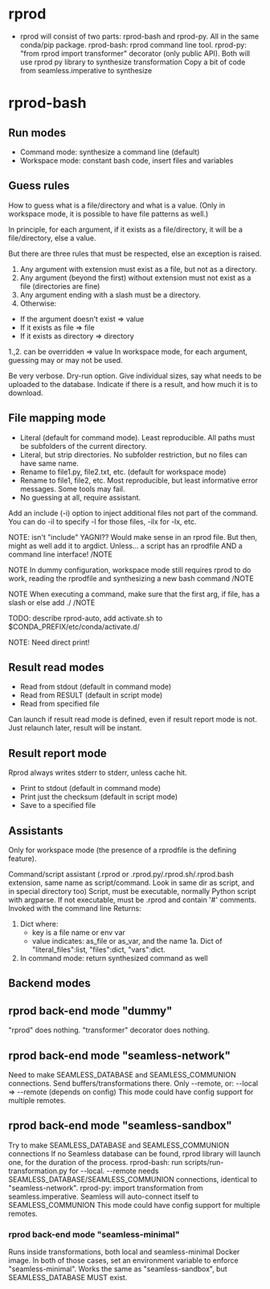 # rprod

- rprod will consist of two parts: rprod-bash and rprod-py. All in the same conda/pip package.
  rprod-bash: rprod command line tool.
  rprod-py: "from rprod import transformer" decorator (only public API).
  Both will use rprod py library to synthesize transformation
  Copy a bit of code from seamless.imperative to synthesize

# rprod-bash

## Run modes

- Command mode: synthesize a command line (default)
- Workspace mode: constant bash code, insert files and variables

## Guess rules

How to guess what is a file/directory and what is a value. (Only in workspace mode, it is possible to have file patterns as well.)

In principle, for each argument,
  if it exists as a file/directory, it will be a file/directory, else a value.

But there are three rules that must be respected, else an exception is raised.

1. Any argument with extension must exist as a file, but not as a directory.
2. Any argument (beyond the first) without extension must not exist as a file
    (directories are fine)
3. Any argument ending with a slash must be a directory.
4. Otherwise:
- If the argument doesn't exist => value
- If it exists as file => file
- If it exists as directory => directory

1.,2. can be overridden => value
In workspace mode, for each argument, guessing may or may not be used.


Be very verbose. Dry-run option. Give individual sizes, say what needs to be uploaded to the database.
Indicate if there is a result, and how much it is to download.

## File mapping mode

- Literal (default for command mode). Least reproducible. All paths must be subfolders of the current directory.
- Literal, but strip directories. No subfolder restriction, but no files can have same name.
- Rename to file1.py, file2.txt, etc. (default for workspace mode)
- Rename to file1, file2, etc. Most reproducible, but least informative error messages. Some tools may fail.
- No guessing at all, require assistant.

Add an include (-i) option to inject additional files not part of the command. You can do -il to specify -l for those files, -ilx for -lx, etc.

NOTE: isn't "include" YAGNI?? Would make sense in an rprod file.
But then, might as well add it to argdict.
Unless... a script has an rprodfile AND a command line interface!
/NOTE

NOTE
In dummy configuration, workspace mode still requires rprod to do work, reading
the rprodfile and synthesizing a new bash command
/NOTE

NOTE
When executing a command, make sure that the first arg, if file, has a slash or else add ./
/NOTE

TODO: describe rprod-auto, add activate.sh to $CONDA_PREFIX/etc/conda/activate.d/

NOTE: Need direct print!

## Result read modes

- Read from stdout (default in command mode)
- Read from RESULT (default in script mode)
- Read from specified file

Can launch if result read mode is defined, even if result report mode is not. Just relaunch later, result will be instant.

## Result report mode

Rprod always writes stderr to stderr, unless cache hit.

- Print to stdout (default in command mode)
- Print just the checksum (default in script mode)
- Save to a specified file

## Assistants

Only for workspace mode (the presence of a rprodfile is the defining feature).

Command/script assistant (.rprod or .rprod.py/.rprod.sh/.rprod.bash extension, same name as script/command. Look in same dir as script, and in special directory too)
Script, must be executable, normally Python script with argparse.
If not executable, must be .rprod and contain '#' comments.
Invoked with the command line
Returns:

1. Dict where:
    - key is a file name or env var
    - value indicates: as_file or as_var, and the name
1a. Dict of "literal_files":list, "files":dict, "vars":dict.
2. In command mode: return synthesized command as well


## Backend modes

## rprod back-end mode "dummy"

"rprod" does nothing. "transformer" decorator does nothing.

## rprod back-end mode "seamless-network"

Need to make SEAMLESS_DATABASE and SEAMLESS_COMMUNION connections.
Send buffers/transformations there.
Only --remote, or: --local => --remote  (depends on config)
This mode could have config support for multiple remotes.

## rprod back-end mode "seamless-sandbox"

Try to make SEAMLESS_DATABASE and SEAMLESS_COMMUNION connections
If no Seamless database can be found, rprod library will launch one, for the duration of the process.
rprod-bash: run scripts/run-transformation.py for --local. --remote needs
SEAMLESS_DATABASE/SEAMLESS_COMMUNION connections, identical to "seamless-network".
rprod-py: import transformation from seamless.imperative. Seamless will auto-connect itself to SEAMLESS_COMMUNION
This mode could have config support for multiple remotes.

### rprod back-end mode "seamless-minimal"

Runs inside transformations, both local and seamless-minimal Docker image.
In both of those cases, set an environment variable to enforce "seamless-minimal".
Works the same as "seamless-sandbox", but SEAMLESS_DATABASE MUST exist.
